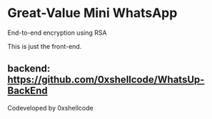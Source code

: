 # Great-Value Mini WhatsApp

End-to-end encryption using RSA

This is just the front-end.

## backend: https://github.com/0xshellcode/WhatsUp-BackEnd

Codeveloped by 0xshellcode
